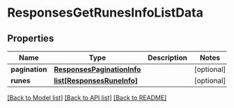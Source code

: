 # ResponsesGetRunesInfoListData

## Properties
Name | Type | Description | Notes
------------ | ------------- | ------------- | -------------
**pagination** | [**ResponsesPaginationInfo**](ResponsesPaginationInfo.md) |  | [optional] 
**runes** | [**list[ResponsesRuneInfo]**](ResponsesRuneInfo.md) |  | [optional] 

[[Back to Model list]](../README.md#documentation-for-models) [[Back to API list]](../README.md#documentation-for-api-endpoints) [[Back to README]](../README.md)

